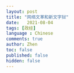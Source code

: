 ```yaml
---
layout: post
title: "网络文革和新文字狱"
date:   2021-08-04
tags: [政经]
language : Chinese
comments: true
author: Zhen
toc: false
published: false
hidden: false
---
```


<!--stackedit_data:
eyJoaXN0b3J5IjpbMTQ3MDM1ODYxOF19
-->